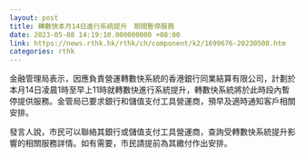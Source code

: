 ```yaml
---
layout: post
title: 轉數快本月14日進行系統提升　期間暫停服務
date: 2023-05-08 14:19:10.000000000 +08:00
link: https://news.rthk.hk/rthk/ch/component/k2/1699676-20230508.htm
categories: rthk
---
```


金融管理局表示，因應負責營運轉數快系統的香港銀行同業結算有限公司，計劃於本月14日凌晨1時至早上11時就轉數快進行系統提升，轉數快系統將於此時段內暫停提供服務。金管局已要求銀行和儲值支付工具營運商，預早及適時通知客戶相關安排。

發言人說，市民可以聯絡其銀行或儲值支付工具營運商，查詢受轉數快系統提升影響的相關服務詳情。如有需要，市民請提前為其繳付作出安排。
